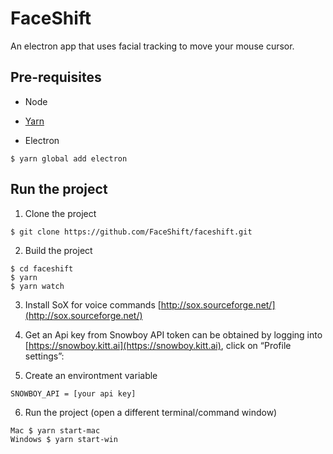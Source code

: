 # FaceShift
An electron app that uses facial tracking to move your mouse cursor.

## Pre-requisites 

* Node

* [Yarn](https://yarnpkg.com/lang/en/docs/install/ )

* Electron 
```
$ yarn global add electron
```

## Run the project
1. Clone the project
```
$ git clone https://github.com/FaceShift/faceshift.git
```
2. Build the project
```
$ cd faceshift
$ yarn
$ yarn watch
```

3. Install SoX for voice commands [http://sox.sourceforge.net/](http://sox.sourceforge.net/)

4. Get an Api key from Snowboy 
API token can be obtained by logging into [https://snowboy.kitt.ai](https://snowboy.kitt.ai), click on “Profile settings”:

5. Create an environtment variable
```
SNOWBOY_API = [your api key]
```

6. Run the project (open a different terminal/command window)

```
Mac $ yarn start-mac
Windows $ yarn start-win
```

